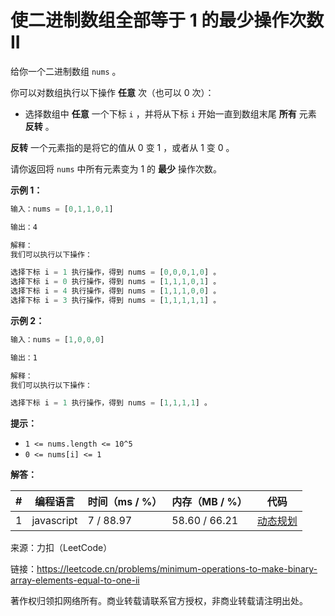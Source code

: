 # 使二进制数组全部等于 1 的最少操作次数 II

给你一个二进制数组 `nums` 。

你可以对数组执行以下操作 **任意** 次（也可以 0 次）：

- 选择数组中 **任意** 一个下标 `i` ，并将从下标 `i` 开始一直到数组末尾 **所有** 元素 **反转** 。

**反转** 一个元素指的是将它的值从 0 变 1 ，或者从 1 变 0 。

请你返回将 `nums` 中所有元素变为 1 的 **最少** 操作次数。

**示例 1：**

``` javascript
输入：nums = [0,1,1,0,1]

输出：4

解释：
我们可以执行以下操作：

选择下标 i = 1 执行操作，得到 nums = [0,0,0,1,0] 。
选择下标 i = 0 执行操作，得到 nums = [1,1,1,0,1] 。
选择下标 i = 4 执行操作，得到 nums = [1,1,1,0,0] 。
选择下标 i = 3 执行操作，得到 nums = [1,1,1,1,1] 。
```

**示例 2：**

``` javascript
输入：nums = [1,0,0,0]

输出：1

解释：
我们可以执行以下操作：

选择下标 i = 1 执行操作，得到 nums = [1,1,1,1] 。
```

**提示：**

- `1 <= nums.length <= 10^5`
- `0 <= nums[i] <= 1`

**解答：**

**#**|**编程语言**|**时间（ms / %）**|**内存（MB / %）**|**代码**
--|--|--|--|--
1|javascript|7 / 88.97|58.60 / 66.21|[动态规划](./javascript/ac_v1.js)

来源：力扣（LeetCode）

链接：https://leetcode.cn/problems/minimum-operations-to-make-binary-array-elements-equal-to-one-ii

著作权归领扣网络所有。商业转载请联系官方授权，非商业转载请注明出处。
